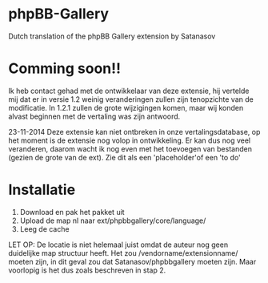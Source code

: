 phpBB-Gallery
=============

Dutch translation of the phpBB Gallery extension by Satanasov

Comming soon!!
=============
Ik heb contact gehad met de ontwikkelaar van deze extensie, hij vertelde mij dat er in versie 1.2 weinig veranderingen zullen zijn tenopzichte van de modificatie. In 1.2.1 zullen de grote wijzigingen komen, maar wij konden alvast beginnen met de vertaling was zijn antwoord.

23-11-2014
Deze extensie kan niet ontbreken in onze vertalingsdatabase, op het moment is de extensie nog volop in ontwikkeling. Er kan dus nog veel veranderen, daarom wacht ik nog even met het toevoegen van bestanden (gezien de grote van de ext). Zie dit als een 'placeholder'of een 'to do'


Installatie
===========

1. Download en pak het pakket uit
2. Upload de map nl naar ext/phpbbgallery/core/language/
3. Leeg de cache

LET OP: De locatie is niet helemaal juist omdat de auteur nog geen duidelijke map structuur heeft. Het zou /vendorname/extensionname/ moeten zijn, in dit geval zou dat Satanasov/phpbbgallery moeten zijn. Maar voorlopig is het dus zoals beschreven in stap 2.


